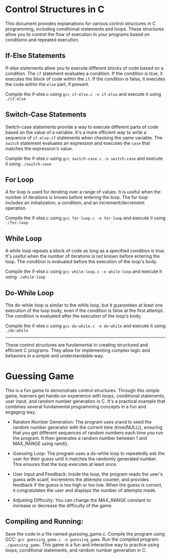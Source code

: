 # Control Structures in C

This document provides explanations for various control structures in C programming, including conditional statements and loops. These structures allow you to control the flow of execution in your programs based on conditions and repeated execution.

## If-Else Statements

If-else statements allow you to execute different blocks of code based on a condition. The `if` statement evaluates a condition. If the condition is true, it executes the block of code within the `if`. If the condition is false, it executes the code within the `else` part, if present.

Compile the if-else.c using ```gcc if-else.c -o if-else``` and execute it using ```./if-else```

## Switch-Case Statements

Switch-case statements provide a way to execute different parts of code based on the value of a variable. It's a more efficient way to write a sequence of `if-else-if` statements when checking the same variable. The `switch` statement evaluates an expression and executes the `case` that matches the expression's value.

Compile the if-else.c using ```gcc switch-case.c -o switch-case``` and execute it using ```./switch-case```

## For Loop

A for loop is used for iterating over a range of values. It is useful when the number of iterations is known before entering the loop. The for loop includes an initialization, a condition, and an increment/decrement operation.

Compile the if-else.c using ```gcc for-loop.c -o for-loop``` and execute it using ```./for-loop```

## While Loop

A while loop repeats a block of code as long as a specified condition is true. It's useful when the number of iterations is not known before entering the loop. The condition is evaluated before the execution of the loop's body.

Compile the if-else.c using ```gcc while-loop.c -o while-loop``` and execute it using ```./while-loop```

## Do-While Loop

The do-while loop is similar to the while loop, but it guarantees at least one execution of the loop body, even if the condition is false at the first attempt. The condition is evaluated after the execution of the loop's body.

Compile the if-else.c using ```gcc do-while.c -o do-while``` and execute it using ```./do-while```

---

These control structures are fundamental in creating structured and efficient C programs. They allow for implementing complex logic and behaviors in a simple and understandable way.


# Guessing Game

This is a fun game to demonstrate control structures. Through this simple game, learners get hands-on experience with loops, conditional statements, user input, and random number generation in C. It's a practical example that combines several fundamental programming concepts in a fun and engaging way.

- Random Number Generation: The program uses srand to seed the random number generator with the current time (time(NULL)), ensuring that you get different sequences of random numbers each time you run the program. It then generates a random number between 1 and MAX_RANGE using rand().

- Guessing Loop: The program uses a do-while loop to repeatedly ask the user for their guess until it matches the randomly generated number. This ensures that the loop executes at least once.

- User Input and Feedback: Inside the loop, the program reads the user's guess with scanf, increments the attempts counter, and provides feedback if the guess is too high or too low. When the guess is correct, it congratulates the user and displays the number of attempts made.

- Adjusting Difficulty: You can change the MAX_RANGE constant to increase or decrease the difficulty of the game.

## Compiling and Running:

Save the code in a file named guessing_game.c.
Compile the program using GCC: ```gcc guessing_game.c -o guessing_game```.
Run the compiled program: ```./guessing_game```.
This game is a fun and interactive way to practice using loops, conditional statements, and random number generation in C.